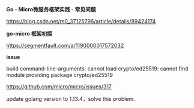 **Go - Micro微服务框架实践 - 常见问题**

https://blog.csdn.net/m0_37125796/article/details/89424174

**go-micro 框架初探**

https://segmentfault.com/a/1190000017572032



**issue**

build command-line-arguments: cannot load crypto/ed25519: cannot find module providing package crypto/ed25519

https://github.com/micro/micro/issues/317

update golang version to 1.13.4，solve this problem.
